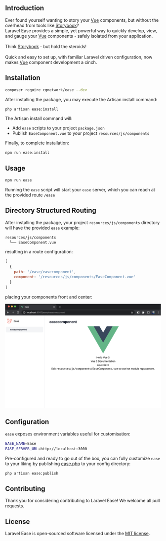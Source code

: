 ## Introduction

Ever found yourself wanting to story your [Vue](https://vuejs.org/) components, but without the overhead from tools like [Storybook](https://storybook.js.org/)?
<br/>
Laravel Ease provides a simple, yet powerful way to quickly develop, view, and gauge your [Vue](https://vuejs.org/) components - safely isolated from your application.
<br/>
<br/>
Think [Storybook](https://storybook.js.org/) - but hold the steroids!
<br/>
<br/>
Quick and easy to set up, with familiar Laravel driven configuration, now makes [Vue](https://vuejs.org/) component development a cinch.

## Installation

```bash
composer require cgnetwork/ease --dev
```

After installing the package, you may execute the Artisan install command:

```bash
php artisan ease:install
```

The Artisan install command will:

* Add `ease` scripts to your project `package.json`
* Publish `EaseComponent.vue` to your project `resources/js/components`

Finally, to complete installation:
```bash
npm run ease:install
```

## Usage

```bash
npm run ease
```

Running the `ease` script will start your `ease` server, which you can reach at the provided route `/ease`

## Directory Structured Routing

After installing the package, your project `resources/js/components` directory will have the provided `ease` example:

```
resources/js/components
  └── EaseComponent.vue
```

resulting in a route configuration:

```js
[
  {
    path: '/ease/easecomponent',
    component: '/resources/js/components/EaseComponent.vue'
  }
]
```

placing your components front and center:

![example.index.vue](https://raw.githubusercontent.com/cgnetwork/laravel-ease/master/docs/EaseComponent.png)

## Configuration

`ease` exposes environment variables useful for customisation:

```bash
EASE_NAME=Ease
EASE_SERVER_URL=http://localhost:3000
```

Pre-configured and ready to go out of the box, you can fully customize `ease` to your liking by publishing [ease.php](https://github.com/cgnetwork/laravel-ease/blob/master/config/ease.php)  to your config directory:

```bash
php artisan ease:publish
```

## Contributing

Thank you for considering contributing to Laravel Ease! We welcome all pull requests.

## License

Laravel Ease is open-sourced software licensed under the [MIT license](https://github.com/cgnetwork/laravel-ease/blob/master/LICENSE).
